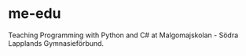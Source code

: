 # me-edu
Teaching Programming with Python and C# at Malgomajskolan - Södra Lapplands Gymnasieförbund.
